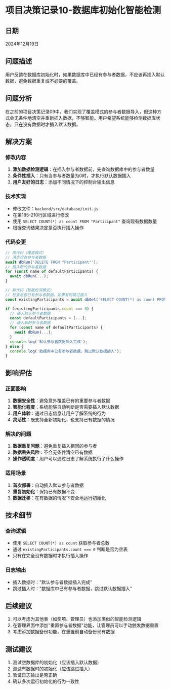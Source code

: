 # 项目决策记录10-数据库初始化智能检测

## 日期
2024年12月19日

## 问题描述
用户反馈在数据库初始化时，如果数据库中已经有参与者数据，不应该再插入默认数据，避免数据重复或不必要的覆盖。

## 问题分析
在之前的项目决策记录09中，我们实现了覆盖模式的参与者数据导入，但这种方式会无条件地清空并重新插入数据，不够智能。用户希望系统能够检测数据库状态，只在没有数据时才插入默认数据。

## 解决方案

### 修改内容
1. **添加数据检测逻辑**：在插入参与者数据前，先查询数据库中的参与者数量
2. **条件性插入**：只有当参与者数量为0时，才执行默认数据插入
3. **用户友好的日志**：添加不同情况下的控制台输出信息

### 技术实现
- 修改文件：`backend/src/database/init.js`
- 在第185-210行区域进行修改
- 使用 `SELECT COUNT(*) as count FROM "Participant"` 查询现有数据数量
- 根据查询结果决定是否执行插入操作

### 代码变更
```javascript
// 原代码（覆盖模式）
// 清空现有参与者数据
await dbRun('DELETE FROM "Participant"');
// 插入新的参与者数据
for (const name of defaultParticipants) {
  await dbRun(...);
}

// 新代码（智能检测模式）
// 检查是否已有参与者数据，如果有则跳过插入
const existingParticipants = await dbGet('SELECT COUNT(*) as count FROM "Participant"');

if (existingParticipants.count === 0) {
  // 插入默认参与者数据
  const defaultParticipants = [...];
  // 插入新的参与者数据
  for (const name of defaultParticipants) {
    await dbRun(...);
  }
  console.log('默认参与者数据插入完成');
} else {
  console.log('数据库中已有参与者数据，跳过默认数据插入');
}
```

## 影响评估

### 正面影响
1. **数据安全性**：避免意外覆盖已有的重要参与者数据
2. **智能化程度**：系统能够自动判断是否需要插入默认数据
3. **用户体验**：通过日志信息让用户了解系统的行为
4. **灵活性**：既支持全新初始化，也支持已有数据的情况

### 解决的问题
1. **数据重复问题**：避免重复插入相同的参与者
2. **数据丢失风险**：不会无条件清空已有数据
3. **操作透明度**：用户可以通过日志了解系统执行了什么操作

### 适用场景
1. **首次部署**：自动插入默认参与者数据
2. **重复初始化**：保持已有数据不变
3. **数据迁移**：在有数据的情况下安全地运行初始化

## 技术细节

### 查询逻辑
- 使用 `SELECT COUNT(*) as count` 获取参与者总数
- 通过 `existingParticipants.count === 0` 判断是否为空表
- 只有在完全没有数据时才执行插入操作

### 日志输出
- 插入数据时："默认参与者数据插入完成"
- 跳过插入时："数据库中已有参与者数据，跳过默认数据插入"

## 后续建议
1. 可以考虑为其他表（如奖项、管理员）也添加类似的智能检测逻辑
2. 在管理界面中添加"重置参与者数据"功能，让管理员可以手动触发数据重置
3. 考虑添加数据备份功能，在重置前自动备份现有数据

## 测试建议
1. 测试空数据库的初始化（应该插入默认数据）
2. 测试有数据时的初始化（应该跳过插入）
3. 验证日志输出是否正确
4. 确认多次运行初始化的行为一致性